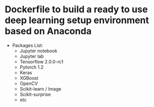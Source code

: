 # Dockerfile to build a ready to use deep learning setup environment based on Anaconda 

* Packages List:
  - Jupyter notebook
  - Jupyter lab
  - Tensorflow 2.0.0-rc1
  - Pytorch 1.2
  - Keras
  - XGBoost
  - OpenCV
  - Scikit-learn / Image
  - Scikit-surprise
  - etc
  
